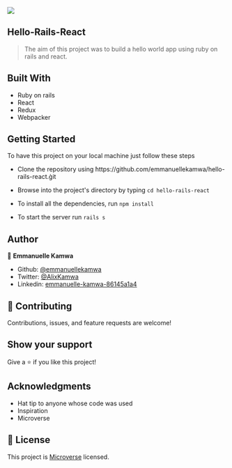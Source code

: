 ![](https://img.shields.io/badge/microveerse-blueviolet)

## Hello-Rails-React

> The aim of this project was to build a hello world app using ruby on rails and react.

## Built With

- Ruby on rails
- React
- Redux
- Webpacker

## Getting Started
To have this project on your local machine just follow these steps

- Clone the repository using ̀https://github.com/emmanuellekamwa/hello-rails-react.g̀it

- Browse into the project's directory by typing `cd hello-rails-react`
-  To install all the dependencies, run `npm install`
- To start the server run `rails s`

## Author

👤 **Emmanuelle Kamwa**

-   Github: [@emmanuellekamwa](https://github.com/emmanuellekamwa)
-   Twitter: [@AlixKamwa](https://twitter.com/AlixKamwa)
-   Linkedin: [emmanuelle-kamwa-86145a1a4](https://www.linkedin.com/in/emmanuelle-kamwa-86145a1a4/)

## 🤝 Contributing

Contributions, issues, and feature requests are welcome!

## Show your support

Give a ⭐️ if you like this project!

## Acknowledgments

- Hat tip to anyone whose code was used
- Inspiration
- Microverse

## 📝 License

This project is [Microverse](https://www.microverse.org/) licensed.
